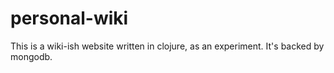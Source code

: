 # personal-wiki

This is a wiki-ish website written in clojure, as an experiment. It's backed by mongodb.


